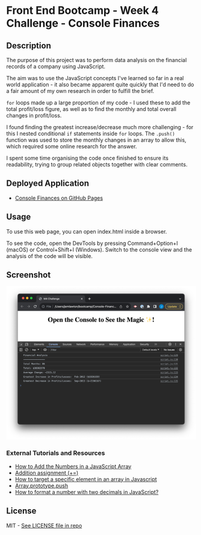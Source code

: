 # Front End Bootcamp - Week 4 Challenge - Console Finances

## Description

The purpose of this project was to perform data analysis on the financial records of a company using JavaScript. 

The aim was to use the JavaScript concepts I've learned so far in a real world application - it also became apparent quite quickly that I'd need to do a fair amount of my own research in order to fulfill the brief.

`for` loops made up a large proportion of my code - I used these to add the total profit/loss figure, as well as to find the monthly and total overall changes in profit/loss.

I found finding the greatest increase/decrease much more challenging - for this I nested conditional `if` statements inside `for` loops. The `.push()` function was used to store the monthly changes in an array to allow this, which required some online research for the answer.

I spent some time organising the code once finished to ensure its readability, trying to group related objects together with clear comments.

## Deployed Application

* [Console Finances on GitHub Pages](https://partialarts.github.io/Console-finances/)

## Usage

To use this web page, you can open index.html inside a browser.

To see the code, open the DevTools by pressing Command+Option+I (macOS) or Control+Shift+I (Windows). Switch to the console view and the analysis of the code will be visible.

## Screenshot

![The application includes a home page, with the results of the task visible in the browser console.](images/Screenshot.png)

### External Tutorials and Resources

* [How to Add the Numbers in a JavaScript Array](https://www.freecodecamp.org/news/how-to-add-numbers-in-javascript-arrays/)
* [Addition assignment (+=)](https://developer.mozilla.org/en-US/docs/Web/JavaScript/Reference/Operators/Addition_assignment)
* [How to target a specific element in an array in Javascript](https://www.shecodes.io/athena/18637-how-to-target-a-specific-element-in-an-array-in-javascript)
* [Array.prototype.push](https://developer.mozilla.org/en-US/docs/Web/JavaScript/Reference/Global_Objects/Array/push)
* [How to format a number with two decimals in JavaScript?](https://www.tutorialspoint.com/How-to-format-a-number-with-two-decimals-in-JavaScript#:~:text=Syntax&text=number.,be%20formatted%20with%20two%20decimals.)

## License

MIT - [See LICENSE file in repo](https://github.com/partialarts/portfolio/blob/main/LICENSE)
